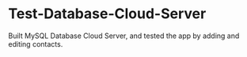 # Test-Database-Cloud-Server
Built MySQL Database Cloud Server, and tested the app by adding and editing contacts.
